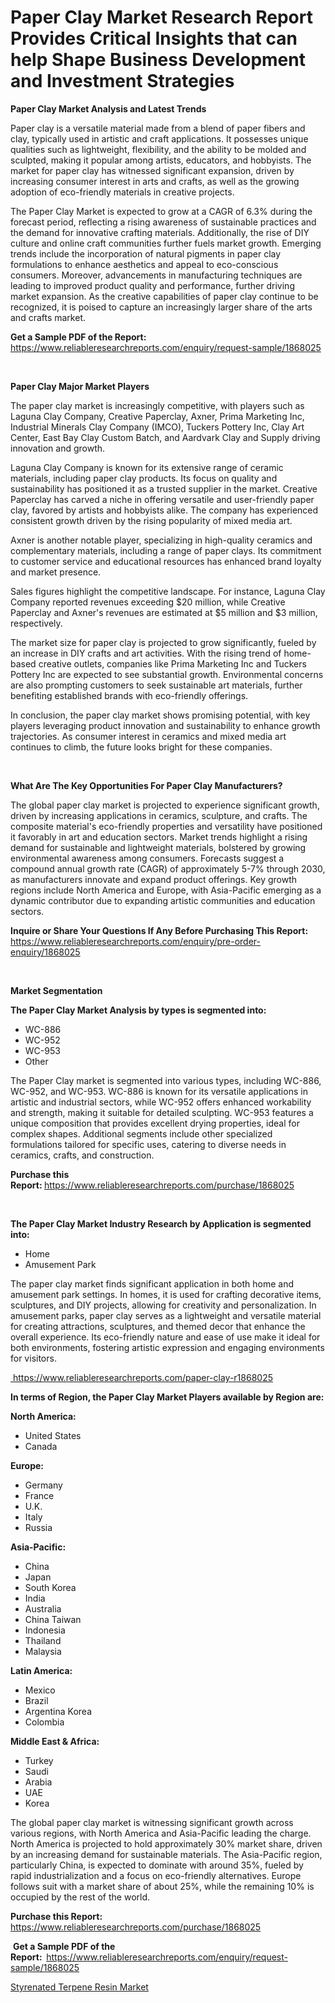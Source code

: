 <p><h1>Paper Clay Market Research Report Provides Critical Insights that can help Shape Business Development and Investment Strategies</h1></p><p><strong>Paper Clay Market Analysis and Latest Trends</strong></p>
<p><p>Paper clay is a versatile material made from a blend of paper fibers and clay, typically used in artistic and craft applications. It possesses unique qualities such as lightweight, flexibility, and the ability to be molded and sculpted, making it popular among artists, educators, and hobbyists. The market for paper clay has witnessed significant expansion, driven by increasing consumer interest in arts and crafts, as well as the growing adoption of eco-friendly materials in creative projects.</p><p>The Paper Clay Market is expected to grow at a CAGR of 6.3% during the forecast period, reflecting a rising awareness of sustainable practices and the demand for innovative crafting materials. Additionally, the rise of DIY culture and online craft communities further fuels market growth. Emerging trends include the incorporation of natural pigments in paper clay formulations to enhance aesthetics and appeal to eco-conscious consumers. Moreover, advancements in manufacturing techniques are leading to improved product quality and performance, further driving market expansion. As the creative capabilities of paper clay continue to be recognized, it is poised to capture an increasingly larger share of the arts and crafts market.</p></p>
<p><strong>Get a Sample PDF of the Report:&nbsp;</strong> <a href="https://www.reliableresearchreports.com/enquiry/request-sample/1868025?utm_campaign=3325&utm_medium=2&utm_source=Github&utm_content=ia&utm_term=01042025&utm_id=paper-clay">https://www.reliableresearchreports.com/enquiry/request-sample/1868025</a></p>
<p>&nbsp;</p>
<p><strong>Paper Clay Major Market Players</strong></p>
<p><p>The paper clay market is increasingly competitive, with players such as Laguna Clay Company, Creative Paperclay, Axner, Prima Marketing Inc, Industrial Minerals Clay Company (IMCO), Tuckers Pottery Inc, Clay Art Center, East Bay Clay Custom Batch, and Aardvark Clay and Supply driving innovation and growth.</p><p>Laguna Clay Company is known for its extensive range of ceramic materials, including paper clay products. Its focus on quality and sustainability has positioned it as a trusted supplier in the market. Creative Paperclay has carved a niche in offering versatile and user-friendly paper clay, favored by artists and hobbyists alike. The company has experienced consistent growth driven by the rising popularity of mixed media art.</p><p>Axner is another notable player, specializing in high-quality ceramics and complementary materials, including a range of paper clays. Its commitment to customer service and educational resources has enhanced brand loyalty and market presence.</p><p>Sales figures highlight the competitive landscape. For instance, Laguna Clay Company reported revenues exceeding $20 million, while Creative Paperclay and Axner's revenues are estimated at $5 million and $3 million, respectively. </p><p>The market size for paper clay is projected to grow significantly, fueled by an increase in DIY crafts and art activities. With the rising trend of home-based creative outlets, companies like Prima Marketing Inc and Tuckers Pottery Inc are expected to see substantial growth. Environmental concerns are also prompting customers to seek sustainable art materials, further benefiting established brands with eco-friendly offerings.</p><p>In conclusion, the paper clay market shows promising potential, with key players leveraging product innovation and sustainability to enhance growth trajectories. As consumer interest in ceramics and mixed media art continues to climb, the future looks bright for these companies.</p></p>
<p>&nbsp;</p>
<p><strong>What Are The Key Opportunities For Paper Clay Manufacturers?</strong></p>
<p><p>The global paper clay market is projected to experience significant growth, driven by increasing applications in ceramics, sculpture, and crafts. The composite material's eco-friendly properties and versatility have positioned it favorably in art and education sectors. Market trends highlight a rising demand for sustainable and lightweight materials, bolstered by growing environmental awareness among consumers. Forecasts suggest a compound annual growth rate (CAGR) of approximately 5-7% through 2030, as manufacturers innovate and expand product offerings. Key growth regions include North America and Europe, with Asia-Pacific emerging as a dynamic contributor due to expanding artistic communities and education sectors.</p></p>
<p><strong>Inquire or Share Your Questions If Any Before Purchasing This Report:</strong> <a href="https://www.reliableresearchreports.com/enquiry/pre-order-enquiry/1868025?utm_campaign=3325&utm_medium=2&utm_source=Github&utm_content=ia&utm_term=01042025&utm_id=paper-clay">https://www.reliableresearchreports.com/enquiry/pre-order-enquiry/1868025</a></p>
<p>&nbsp;</p>
<p><strong>Market Segmentation</strong></p>
<p><strong>The Paper Clay Market Analysis by types is segmented into:</strong></p>
<p><ul><li>WC-886</li><li>WC-952</li><li>WC-953</li><li>Other</li></ul></p>
<p><p>The Paper Clay market is segmented into various types, including WC-886, WC-952, and WC-953. WC-886 is known for its versatile applications in artistic and industrial sectors, while WC-952 offers enhanced workability and strength, making it suitable for detailed sculpting. WC-953 features a unique composition that provides excellent drying properties, ideal for complex shapes. Additional segments include other specialized formulations tailored for specific uses, catering to diverse needs in ceramics, crafts, and construction.</p></p>
<p><strong>Purchase this Report:&nbsp;</strong><a href="https://www.reliableresearchreports.com/purchase/1868025?utm_campaign=3325&utm_medium=2&utm_source=Github&utm_content=ia&utm_term=01042025&utm_id=paper-clay">https://www.reliableresearchreports.com/purchase/1868025</a></p>
<p>&nbsp;</p>
<p><strong>The Paper Clay Market Industry Research by Application is segmented into:</strong></p>
<p><ul><li>Home</li><li>Amusement Park</li></ul></p>
<p><p>The paper clay market finds significant application in both home and amusement park settings. In homes, it is used for crafting decorative items, sculptures, and DIY projects, allowing for creativity and personalization. In amusement parks, paper clay serves as a lightweight and versatile material for creating attractions, sculptures, and themed decor that enhance the overall experience. Its eco-friendly nature and ease of use make it ideal for both environments, fostering artistic expression and engaging environments for visitors.</p></p>
<p><a href="https://www.reliableresearchreports.com/paper-clay-r1868025?utm_campaign=3325&utm_medium=2&utm_source=Github&utm_content=ia&utm_term=01042025&utm_id=paper-clay">&nbsp;https://www.reliableresearchreports.com/paper-clay-r1868025</a></p>
<p><strong>In terms of Region, the Paper Clay Market Players available by Region are:</strong></p>
<p>
    <p> <strong> North America: </strong>
        <ul>
            <li>United States</li>
            <li>Canada</li>
        </ul>
        </p> 
    <p> <strong> Europe: </strong>
        <ul>
            <li>Germany</li>
            <li>France</li>
            <li>U.K.</li>
            <li>Italy</li>
            <li>Russia</li>
        </ul>
        </p> 
    <p> <strong> Asia-Pacific: </strong>
        <ul>
            <li>China</li>
            <li>Japan</li>
            <li>South Korea</li>
            <li>India</li>
            <li>Australia</li>
            <li>China Taiwan</li>
            <li>Indonesia</li>
            <li>Thailand</li>
            <li>Malaysia</li>
        </ul>
        </p> 
    <p> <strong> Latin America: </strong>
        <ul>
            <li>Mexico</li>
            <li>Brazil</li>
            <li>Argentina Korea</li>
            <li>Colombia</li>
        </ul>
        </p> 
    <p> <strong> Middle East & Africa: </strong>
        <ul>
            <li>Turkey</li>
            <li>Saudi</li>
            <li>Arabia</li>
            <li>UAE</li>
            <li>Korea</li>
        </ul>
    </p>
    </p>
<p><p>The global paper clay market is witnessing significant growth across various regions, with North America and Asia-Pacific leading the charge. North America is projected to hold approximately 30% market share, driven by an increasing demand for sustainable materials. The Asia-Pacific region, particularly China, is expected to dominate with around 35%, fueled by rapid industrialization and a focus on eco-friendly alternatives. Europe follows suit with a market share of about 25%, while the remaining 10% is occupied by the rest of the world.</p></p>
<p><strong>Purchase this Report: </strong><a href="https://www.reliableresearchreports.com/purchase/1868025?utm_campaign=3325&utm_medium=2&utm_source=Github&utm_content=ia&utm_term=01042025&utm_id=paper-clay">https://www.reliableresearchreports.com/purchase/1868025</a></p>
<p>&nbsp;<strong>Get a Sample PDF of the Report:&nbsp;&nbsp;</strong><a href="https://www.reliableresearchreports.com/enquiry/request-sample/1868025?utm_campaign=3325&utm_medium=2&utm_source=Github&utm_content=ia&utm_term=01042025&utm_id=paper-clay">https://www.reliableresearchreports.com/enquiry/request-sample/1868025</a></p>
<p><strong></strong></p>
<p><p><a href="https://github.com/sharphadan/Market-Research-Report-List-1/blob/main/styrenated-terpene-resin-market.md?utm_campaign=3325&utm_medium=2&utm_source=Github&utm_content=ia&utm_term=01042025&utm_id=paper-clay">Styrenated Terpene Resin Market</a></p></p>